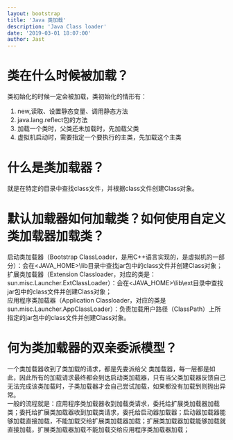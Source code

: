 ```yaml
---
layout: bootstrap
title: 'Java 类加载'
description: 'Java Class loader'
date: '2019-03-01 18:07:00'
author: Jast
---
```

# 类在什么时候被加载？
类初始化的时候一定会被加载，类初始化的情形有：  
1. new,读取、设置静态变量、调用静态方法
2. java.lang.reflect包的方法
3. 加载一个类时，父类还未加载时，先加载父类
4. 虚拟机启动时，需要指定一个要执行的主类，先加载这个主类


# 什么是类加载器？
就是在特定的目录中查找class文件，并根据class文件创建Class对象。

# 默认加载器如何加载类？如何使用自定义类加载器加载类？
启动类加载器（Bootstrap ClassLoader，是用C++语言实现的，是虚拟机的一部分）：会在<JAVA_HOME>\lib目录中查找jar包中的class文件并创建Class对象；  
扩展类加载器（Extension Classloader，对应的类是：sun.misc.Launcher.ExtClassLoader）：会在<JAVA_HOME>\lib\ext目录中查找jar包中的class文件并创建Class对象；  
应用程序类加载器（Application Classloader，对应的类是sun.misc.Launcher.AppClassLoader）：负责加载用户路径（ClassPath）上所指定的jar包中的class文件并创建Class对象。

# 何为类加载器的双亲委派模型？
一个类加载器收到了类加载的请求，都是先委派给父 类加载器，每一层都是如此，因此所有的加载请求最终都会到达启动类加载器，只有当父类加载器反馈自己无法完成该类加载时，子类加载器才会自己尝试加载，如果都没有加载到则抛出异常。  
一般的流程就是：应用程序类加载器收到加载类请求，委托给扩展类加载器加载类；委托给扩展类加载器收到加载类请求，委托给启动器加载器；启动器加载器能够加载直接加载，不能加载交给扩展类加载器加载；扩展类加载器加载能够加载就直接加载，扩展类加载器加载不能加载交给应用程序类加载器加载；